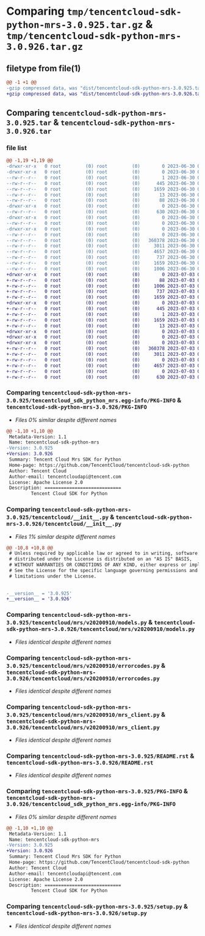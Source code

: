 # Comparing `tmp/tencentcloud-sdk-python-mrs-3.0.925.tar.gz` & `tmp/tencentcloud-sdk-python-mrs-3.0.926.tar.gz`

## filetype from file(1)

```diff
@@ -1 +1 @@
-gzip compressed data, was "dist/tencentcloud-sdk-python-mrs-3.0.925.tar", last modified: Fri Jun 30 02:18:15 2023, max compression
+gzip compressed data, was "dist/tencentcloud-sdk-python-mrs-3.0.926.tar", last modified: Mon Jul  3 00:30:59 2023, max compression
```

## Comparing `tencentcloud-sdk-python-mrs-3.0.925.tar` & `tencentcloud-sdk-python-mrs-3.0.926.tar`

### file list

```diff
@@ -1,19 +1,19 @@
-drwxr-xr-x   0 root         (0) root         (0)        0 2023-06-30 02:18:15.000000 tencentcloud-sdk-python-mrs-3.0.925/
-drwxr-xr-x   0 root         (0) root         (0)        0 2023-06-30 02:18:15.000000 tencentcloud-sdk-python-mrs-3.0.925/tencentcloud_sdk_python_mrs.egg-info/
--rw-r--r--   0 root         (0) root         (0)        1 2023-06-30 02:18:15.000000 tencentcloud-sdk-python-mrs-3.0.925/tencentcloud_sdk_python_mrs.egg-info/dependency_links.txt
--rw-r--r--   0 root         (0) root         (0)      445 2023-06-30 02:18:15.000000 tencentcloud-sdk-python-mrs-3.0.925/tencentcloud_sdk_python_mrs.egg-info/SOURCES.txt
--rw-r--r--   0 root         (0) root         (0)     1659 2023-06-30 02:18:15.000000 tencentcloud-sdk-python-mrs-3.0.925/tencentcloud_sdk_python_mrs.egg-info/PKG-INFO
--rw-r--r--   0 root         (0) root         (0)       13 2023-06-30 02:18:15.000000 tencentcloud-sdk-python-mrs-3.0.925/tencentcloud_sdk_python_mrs.egg-info/top_level.txt
--rw-r--r--   0 root         (0) root         (0)       88 2023-06-30 02:18:15.000000 tencentcloud-sdk-python-mrs-3.0.925/setup.cfg
-drwxr-xr-x   0 root         (0) root         (0)        0 2023-06-30 02:18:15.000000 tencentcloud-sdk-python-mrs-3.0.925/tencentcloud/
--rw-r--r--   0 root         (0) root         (0)      630 2023-06-30 02:18:15.000000 tencentcloud-sdk-python-mrs-3.0.925/tencentcloud/__init__.py
-drwxr-xr-x   0 root         (0) root         (0)        0 2023-06-30 02:18:15.000000 tencentcloud-sdk-python-mrs-3.0.925/tencentcloud/mrs/
--rw-r--r--   0 root         (0) root         (0)        0 2023-06-30 02:18:15.000000 tencentcloud-sdk-python-mrs-3.0.925/tencentcloud/mrs/__init__.py
-drwxr-xr-x   0 root         (0) root         (0)        0 2023-06-30 02:18:15.000000 tencentcloud-sdk-python-mrs-3.0.925/tencentcloud/mrs/v20200910/
--rw-r--r--   0 root         (0) root         (0)        0 2023-06-30 02:18:15.000000 tencentcloud-sdk-python-mrs-3.0.925/tencentcloud/mrs/v20200910/__init__.py
--rw-r--r--   0 root         (0) root         (0)   360378 2023-06-30 02:18:15.000000 tencentcloud-sdk-python-mrs-3.0.925/tencentcloud/mrs/v20200910/models.py
--rw-r--r--   0 root         (0) root         (0)     3011 2023-06-30 02:18:15.000000 tencentcloud-sdk-python-mrs-3.0.925/tencentcloud/mrs/v20200910/errorcodes.py
--rw-r--r--   0 root         (0) root         (0)     4657 2023-06-30 02:18:15.000000 tencentcloud-sdk-python-mrs-3.0.925/tencentcloud/mrs/v20200910/mrs_client.py
--rw-r--r--   0 root         (0) root         (0)      737 2023-06-30 02:18:15.000000 tencentcloud-sdk-python-mrs-3.0.925/README.rst
--rw-r--r--   0 root         (0) root         (0)     1659 2023-06-30 02:18:15.000000 tencentcloud-sdk-python-mrs-3.0.925/PKG-INFO
--rw-r--r--   0 root         (0) root         (0)     1006 2023-06-30 02:18:15.000000 tencentcloud-sdk-python-mrs-3.0.925/setup.py
+drwxr-xr-x   0 root         (0) root         (0)        0 2023-07-03 00:30:59.000000 tencentcloud-sdk-python-mrs-3.0.926/
+-rw-r--r--   0 root         (0) root         (0)       88 2023-07-03 00:30:59.000000 tencentcloud-sdk-python-mrs-3.0.926/setup.cfg
+-rw-r--r--   0 root         (0) root         (0)     1006 2023-07-03 00:30:59.000000 tencentcloud-sdk-python-mrs-3.0.926/setup.py
+-rw-r--r--   0 root         (0) root         (0)      737 2023-07-03 00:30:59.000000 tencentcloud-sdk-python-mrs-3.0.926/README.rst
+-rw-r--r--   0 root         (0) root         (0)     1659 2023-07-03 00:30:59.000000 tencentcloud-sdk-python-mrs-3.0.926/PKG-INFO
+drwxr-xr-x   0 root         (0) root         (0)        0 2023-07-03 00:30:59.000000 tencentcloud-sdk-python-mrs-3.0.926/tencentcloud_sdk_python_mrs.egg-info/
+-rw-r--r--   0 root         (0) root         (0)      445 2023-07-03 00:30:59.000000 tencentcloud-sdk-python-mrs-3.0.926/tencentcloud_sdk_python_mrs.egg-info/SOURCES.txt
+-rw-r--r--   0 root         (0) root         (0)        1 2023-07-03 00:30:59.000000 tencentcloud-sdk-python-mrs-3.0.926/tencentcloud_sdk_python_mrs.egg-info/dependency_links.txt
+-rw-r--r--   0 root         (0) root         (0)     1659 2023-07-03 00:30:59.000000 tencentcloud-sdk-python-mrs-3.0.926/tencentcloud_sdk_python_mrs.egg-info/PKG-INFO
+-rw-r--r--   0 root         (0) root         (0)       13 2023-07-03 00:30:59.000000 tencentcloud-sdk-python-mrs-3.0.926/tencentcloud_sdk_python_mrs.egg-info/top_level.txt
+drwxr-xr-x   0 root         (0) root         (0)        0 2023-07-03 00:30:59.000000 tencentcloud-sdk-python-mrs-3.0.926/tencentcloud/
+drwxr-xr-x   0 root         (0) root         (0)        0 2023-07-03 00:30:59.000000 tencentcloud-sdk-python-mrs-3.0.926/tencentcloud/mrs/
+drwxr-xr-x   0 root         (0) root         (0)        0 2023-07-03 00:30:59.000000 tencentcloud-sdk-python-mrs-3.0.926/tencentcloud/mrs/v20200910/
+-rw-r--r--   0 root         (0) root         (0)   360378 2023-07-03 00:30:59.000000 tencentcloud-sdk-python-mrs-3.0.926/tencentcloud/mrs/v20200910/models.py
+-rw-r--r--   0 root         (0) root         (0)     3011 2023-07-03 00:30:59.000000 tencentcloud-sdk-python-mrs-3.0.926/tencentcloud/mrs/v20200910/errorcodes.py
+-rw-r--r--   0 root         (0) root         (0)        0 2023-07-03 00:30:59.000000 tencentcloud-sdk-python-mrs-3.0.926/tencentcloud/mrs/v20200910/__init__.py
+-rw-r--r--   0 root         (0) root         (0)     4657 2023-07-03 00:30:59.000000 tencentcloud-sdk-python-mrs-3.0.926/tencentcloud/mrs/v20200910/mrs_client.py
+-rw-r--r--   0 root         (0) root         (0)        0 2023-07-03 00:30:59.000000 tencentcloud-sdk-python-mrs-3.0.926/tencentcloud/mrs/__init__.py
+-rw-r--r--   0 root         (0) root         (0)      630 2023-07-03 00:30:59.000000 tencentcloud-sdk-python-mrs-3.0.926/tencentcloud/__init__.py
```

### Comparing `tencentcloud-sdk-python-mrs-3.0.925/tencentcloud_sdk_python_mrs.egg-info/PKG-INFO` & `tencentcloud-sdk-python-mrs-3.0.926/PKG-INFO`

 * *Files 0% similar despite different names*

```diff
@@ -1,10 +1,10 @@
 Metadata-Version: 1.1
 Name: tencentcloud-sdk-python-mrs
-Version: 3.0.925
+Version: 3.0.926
 Summary: Tencent Cloud Mrs SDK for Python
 Home-page: https://github.com/TencentCloud/tencentcloud-sdk-python
 Author: Tencent Cloud
 Author-email: tencentcloudapi@tencent.com
 License: Apache License 2.0
 Description: ============================
         Tencent Cloud SDK for Python
```

### Comparing `tencentcloud-sdk-python-mrs-3.0.925/tencentcloud/__init__.py` & `tencentcloud-sdk-python-mrs-3.0.926/tencentcloud/__init__.py`

 * *Files 1% similar despite different names*

```diff
@@ -10,8 +10,8 @@
 # Unless required by applicable law or agreed to in writing, software
 # distributed under the License is distributed on an "AS IS" BASIS,
 # WITHOUT WARRANTIES OR CONDITIONS OF ANY KIND, either express or implied.
 # See the License for the specific language governing permissions and
 # limitations under the License.
 
 
-__version__ = '3.0.925'
+__version__ = '3.0.926'
```

### Comparing `tencentcloud-sdk-python-mrs-3.0.925/tencentcloud/mrs/v20200910/models.py` & `tencentcloud-sdk-python-mrs-3.0.926/tencentcloud/mrs/v20200910/models.py`

 * *Files identical despite different names*

### Comparing `tencentcloud-sdk-python-mrs-3.0.925/tencentcloud/mrs/v20200910/errorcodes.py` & `tencentcloud-sdk-python-mrs-3.0.926/tencentcloud/mrs/v20200910/errorcodes.py`

 * *Files identical despite different names*

### Comparing `tencentcloud-sdk-python-mrs-3.0.925/tencentcloud/mrs/v20200910/mrs_client.py` & `tencentcloud-sdk-python-mrs-3.0.926/tencentcloud/mrs/v20200910/mrs_client.py`

 * *Files identical despite different names*

### Comparing `tencentcloud-sdk-python-mrs-3.0.925/README.rst` & `tencentcloud-sdk-python-mrs-3.0.926/README.rst`

 * *Files identical despite different names*

### Comparing `tencentcloud-sdk-python-mrs-3.0.925/PKG-INFO` & `tencentcloud-sdk-python-mrs-3.0.926/tencentcloud_sdk_python_mrs.egg-info/PKG-INFO`

 * *Files 0% similar despite different names*

```diff
@@ -1,10 +1,10 @@
 Metadata-Version: 1.1
 Name: tencentcloud-sdk-python-mrs
-Version: 3.0.925
+Version: 3.0.926
 Summary: Tencent Cloud Mrs SDK for Python
 Home-page: https://github.com/TencentCloud/tencentcloud-sdk-python
 Author: Tencent Cloud
 Author-email: tencentcloudapi@tencent.com
 License: Apache License 2.0
 Description: ============================
         Tencent Cloud SDK for Python
```

### Comparing `tencentcloud-sdk-python-mrs-3.0.925/setup.py` & `tencentcloud-sdk-python-mrs-3.0.926/setup.py`

 * *Files identical despite different names*

